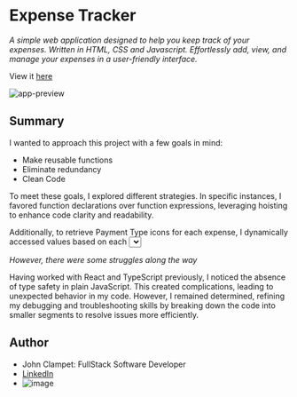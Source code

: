 # Expense Tracker

*A simple web application designed to help you keep track of your expenses. Written in HTML, CSS and Javascript. Effortlessly add, view, and manage your expenses in a user-friendly interface.*

View it [here](https://expense-tracker-app-sdmm-6.pages.dev/)

![app-preview](src/Screenshot%202023-10-10%20at%201.59.43 AM.png)

## Summary
I wanted to approach this project with a few goals in mind: 

- Make reusable functions
- Eliminate redundancy
- Clean Code

To meet these goals, I explored different strategies. In specific instances, I favored function declarations over function expressions, leveraging hoisting to enhance code clarity and readability.

Additionally, to retrieve Payment Type icons for each expense, I dynamically accessed values based on each <select> element with the corresponding key name.

*However, there were some struggles along the way*

Having worked with React and TypeScript previously, I noticed the absence of type safety in plain JavaScript. This created complications, leading to unexpected behavior in my code. However, I remained determined, refining my debugging and troubleshooting skills by breaking down the code into smaller segments to resolve issues more efficiently.

## Author
- John Clampet: FullStack Software Developer
- [LinkedIn](https://www.linkedin.com/in/john-clampet-264007122/)
- ![image](https://github.com/jsclampet/expense-tracker-app-sdmm-6/assets/55774252/1ca8b1d9-4059-4e4a-9630-e973c501e286)
